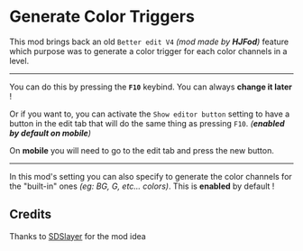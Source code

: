 # Generate Color Triggers

This mod brings back an old `Better edit V4` *(mod made by **HJFod**)* feature which purpose was to generate a color trigger for each color channels in a level.

---------

You can do this by pressing the <cb>**`F10`**</cb> keybind.
You can always **change it later** !

Or if you want to, you can activate the `Show editor button` setting to have a button in the <cy>edit tab</cy> that will do the same thing as pressing `F10`. *(**enabled by default on mobile**)*

On <cb>**mobile**</cb> you will need to go to the <cy>edit tab</cy> and press the new button.

---------

In this <cb>mod's setting</cb> you can also specify to generate the color channels for the "built-in" ones *(eg: BG, G, etc... colors)*.
This is <cg>**enabled**</cg> by default !

## Credits

Thanks to [SDSlayer](https://gdbrowser.com/u/SDSlayer) for the mod idea
